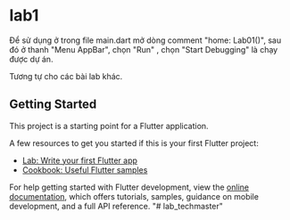 # lab1
Để sử dụng ở trong file main.dart mở dòng comment "home: Lab01()", sau đó ở thanh "Menu AppBar", chọn "Run" , chọn "Start Debugging" là chạy được dự án.

Tương tự cho các bài lab khác.

## Getting Started

This project is a starting point for a Flutter application.

A few resources to get you started if this is your first Flutter project:

- [Lab: Write your first Flutter app](https://docs.flutter.dev/get-started/codelab)
- [Cookbook: Useful Flutter samples](https://docs.flutter.dev/cookbook)

For help getting started with Flutter development, view the
[online documentation](https://docs.flutter.dev/), which offers tutorials,
samples, guidance on mobile development, and a full API reference.
"# lab_techmaster" 
